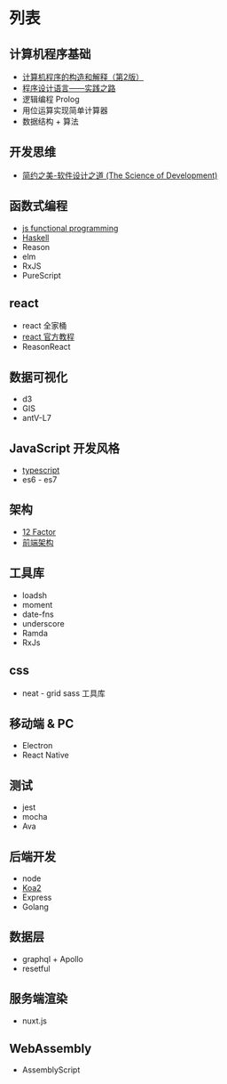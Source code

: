 # 列表

## 计算机程序基础

- [计算机程序的构造和解释（第2版）](./computer-program/)
- [程序设计语言——实践之路](./programming-language/)
- 逻辑编程 Prolog
- 用位运算实现简单计算器
- 数据结构 + 算法
  
## 开发思维

- [简约之美-软件设计之道 (The Science of Development)](./science-development/)

## 函数式编程

- [js functional programming](./functional-programming/js-fp/)
- [Haskell](./haskell/)
- Reason
- elm
- RxJS
- PureScript

## react

- react 全家桶
- [react 官方教程](./react/react-tutorial/)
- ReasonReact

## 数据可视化

- d3
- GIS
- antV-L7

## JavaScript 开发风格

- [typescript](./typescript/)
- es6 - es7

## 架构

- [12 Factor](./12factor/)
- [前端架构](./front-end-framework/)

## 工具库

- loadsh
- moment
- date-fns
- underscore
- Ramda
- RxJs

## css

- neat - grid sass 工具库

## 移动端 & PC

- Electron
- React Native

## 测试

- jest
- mocha
- Ava

## 后端开发

- node
- [Koa2](./koa/)
- Express
- Golang

## 数据层

- graphql + Apollo
- resetful

## 服务端渲染

- nuxt.js

## WebAssembly

- AssemblyScript
